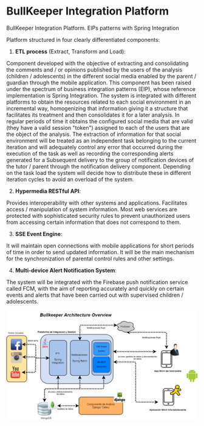 # BullKeeper Integration Platform

BullKeeper Integration Platform. EIPs patterns with Spring Integration

Platform structured in four clearly differentiated components:

1. **ETL process** (Extract, Transform and Load):

Component developed with the objective of extracting and consolidating the comments and / or opinions published by the users of the analysis (children / adolescents) in the different social media enabled by the parent / guardian through the mobile application.
This component has been raised under the spectrum of business integration patterns (EIP), whose reference implementation is Spring Integration.
The system is integrated with different platforms to obtain the resources related to each social environment in an incremental way, homogenizing that information giving it a structure that facilitates its treatment and then consolidates it for a later analysis.
In regular periods of time it obtains the configured social media that are valid (they have a valid session "token") assigned to each of the users that are the object of the analysis.
The extraction of information for that social environment will be treated as an independent task belonging to the current iteration and will adequately control any error that occurred during the execution of the task as well as recording the corresponding alerts generated for a
Subsequent delivery to the group of notification devices of the tutor / parent through the notification delivery component.
Depending on the task load the system will decide how to distribute these in different iteration cycles to avoid an overload of the system.

2. **Hypermedia RESTful API**:

Provides interoperability with other systems and applications. Facilitates access / manipulation of system information. Most web services are protected with sophisticated security rules to prevent 
unauthorized users from accessing certain information that does not correspond to them.

3. **SSE Event Engine**:

It will maintain open connections with mobile applications for short periods of time in order to send updated information. It will be the main mechanism for the synchronization of parental control rules and other settings.

4. **Multi-device Alert Notification System**:

The system will be integrated with the Firebase push notification service called FCM, with the aim of reporting accurately and quickly on certain events and alerts that have been carried out with supervised children / adolescents.


![Bullkeeper Arquitecture](bullkeeper_arquitecture.png "Bullkeeper Arquitecture")